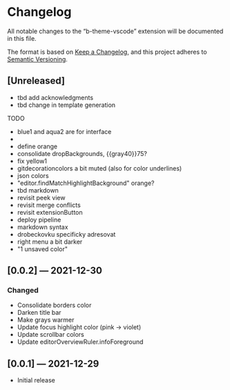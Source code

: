 # Changelog

All notable changes to the “b-theme-vscode” extension will be documented in this file.

The format is based on [Keep a Changelog](https://keepachangelog.com/en/1.0.0/), and this project adheres to [Semantic Versioning](https://semver.org/spec/v2.0.0.html).

## [Unreleased]
- tbd add acknowledgments
- tbd change in template generation

TODO
- blue1 and aqua2 are for interface
- 
- define orange
- consolidate dropBackgrounds, {{gray40}}75?
- fix yellow1
- gitdecorationcolors a bit muted (also for color underlines)
- json colors
- "editor.findMatchHighlightBackground" orange?
- tbd markdown
- revisit peek view
- revisit merge conflicts
- revisit extensionButton
- deploy pipeline
- markdown syntax
- drobeckovku specificky adresovat
- right menu a bit darker
- "1 unsaved color"


## [0.0.2] — 2021-12-30

### Changed
- Consolidate borders color
- Darken title bar
- Make grays warmer
- Update focus highlight color (pink → violet)
- Update scrollbar colors
- Update editorOverviewRuler.infoForeground


## [0.0.1] — 2021-12-29
- Initial release
